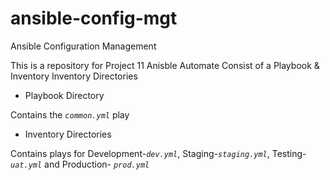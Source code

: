 # ansible-config-mgt
Ansible Configuration Management

This is a repository for Project 11 Anisble Automate
Consist of a Playbook & Inventory Inventory Directories

* Playbook Directory

Contains the *`common.yml`* play

* Inventory Directories

Contains plays for Development-*`dev.yml`*, Staging-*`staging.yml`*,  Testing- *`uat.yml`* and Production- *`prod.yml`*
